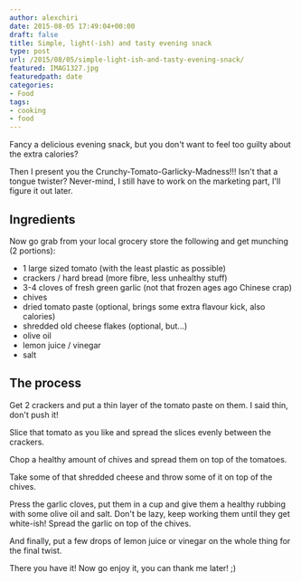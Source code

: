 ```yaml
---
author: alexchiri
date: 2015-08-05 17:49:04+00:00
draft: false
title: Simple, light(-ish) and tasty evening snack
type: post
url: /2015/08/05/simple-light-ish-and-tasty-evening-snack/
featured: IMAG1327.jpg
featuredpath: date
categories:
- Food
tags:
- cooking
- food
---
```


Fancy a delicious evening snack, but you don't want to feel too guilty about the extra calories?

Then I present you the Crunchy-Tomato-Garlicky-Madness!!! Isn't that a tongue twister? Never-mind, I still have to work on the marketing part, I'll figure it out later.


## Ingredients


Now go grab from your local grocery store the following and get munching (2 portions):

 * 1 large sized tomato (with the least plastic as possible)
 * crackers / hard bread (more fibre, less unhealthy stuff)
 * 3-4 cloves of fresh green garlic (not that frozen ages ago Chinese crap)
 * chives
 * dried tomato paste (optional, brings some extra flavour kick, also calories)
 * shredded old cheese flakes (optional, but...)
 * olive oil
 * lemon juice / vinegar
 * salt



## The process


Get 2 crackers and put a thin layer of the tomato paste on them. I said thin, don't push it!

Slice that tomato as you like and spread the slices evenly between the crackers.

Chop a healthy amount of chives and spread them on top of the tomatoes.

Take some of that shredded cheese and throw some of it on top of the chives.

Press the garlic cloves, put them in a cup and give them a healthy rubbing with some olive oil and salt. Don't be lazy, keep working them until they get white-ish! Spread the garlic on top of the chives.

And finally, put a few drops of lemon juice or vinegar on the whole thing for the final twist.

There you have it! Now go enjoy it, you can thank me later! ;)
